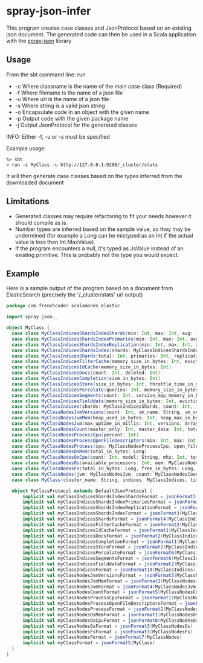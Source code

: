 spray-json-infer
================

This program creates case classes and JsonProtocol based on an existing json document. The generated code can then be
used in a Scala application with the [spray-json](https://github.com/spray/spray-json) library

Usage
-----
From the sbt command line: run <arguments>
* -c <classname>    Where classname is the name of the main case class (Required)
* -f <filename>     Where filename is the name of a json file
* -u <url>          Where url is the name of a json file
* -s <string>       Where string is a valid json string
* -o <objectname>   Encapsulate code in an object with the given name
* -p <packagename>  Output code with the given package name
* -j                Output JsonProtocol for the generated classes

INFO: Either -f, -u or -s must be specified


Example usage:

```
%> sbt
> run -c MyClass -u http://127.0.0.1:9200/_cluster/stats
```

It will then generate case classes based on the types inferred from the downloaded document


Limitations
-----------

* Generated classes may require refactoring to fit your needs however it should compile as is.
* Number types are inferred based on the sample value, so they may be undermined (for example a Long can be mistyped as an Int if the actual value is less than Int.MaxValue).
* If the program encounters a null, it's typed as JsValue instead of an existing primitive. This is probably not the type you would expect.

Example
-------

Here is a sample output of the program based on a document from ElasticSearch (precisely the '/_cluster/stats' url output)

```scala
package com.frenchcoder.scalamones.elastic

import spray.json._

object MyClass {
  case class MyClassIndicesShardsIndexShards(min: Int, max: Int, avg: Int)
  case class MyClassIndicesShardsIndexPrimaries(min: Int, max: Int, avg: Int)
  case class MyClassIndicesShardsIndexReplication(min: Int, max: Int, avg: Int)
  case class MyClassIndicesShardsIndex(shards: MyClassIndicesShardsIndexShards, primaries: MyClassIndicesShardsIndexPrimaries, replication: MyClassIndicesShardsIndexReplication)
  case class MyClassIndicesShards(total: Int, primaries: Int, replication: Int, index: MyClassIndicesShardsIndex)
  case class MyClassIndicesFilterCache(memory_size_in_bytes: Int, evictions: Int)
  case class MyClassIndicesIdCache(memory_size_in_bytes: Int)
  case class MyClassIndicesDocs(count: Int, deleted: Int)
  case class MyClassIndicesCompletion(size_in_bytes: Int)
  case class MyClassIndicesStore(size_in_bytes: Int, throttle_time_in_millis: Int)
  case class MyClassIndicesPercolate(queries: Int, memory_size_in_bytes: Int, total: Int, memory_size: String, current: Int, time_in_millis: Int)
  case class MyClassIndicesSegments(count: Int, version_map_memory_in_bytes: Int, index_writer_max_memory_in_bytes: Int, fixed_bit_set_memory_in_bytes: Int, memory_in_bytes: Int, index_writer_memory_in_bytes: Int)
  case class MyClassIndicesFielddata(memory_size_in_bytes: Int, evictions: Int)
  case class MyClassIndices(shards: MyClassIndicesShards, count: Int, filter_cache: MyClassIndicesFilterCache, id_cache: MyClassIndicesIdCache, docs: MyClassIndicesDocs, completion: MyClassIndicesCompletion, store: MyClassIndicesStore, percolate: MyClassIndicesPercolate, segments: MyClassIndicesSegments, fielddata: MyClassIndicesFielddata)
  case class MyClassNodesJvmVersions(count: Int, vm_name: String, vm_vendor: String, version: String, vm_version: String)
  case class MyClassNodesJvmMem(heap_used_in_bytes: Int, heap_max_in_bytes: Int)
  case class MyClassNodesJvm(max_uptime_in_millis: Int, versions: Array[MyClassNodesJvmVersions], mem: MyClassNodesJvmMem, threads: Int)
  case class MyClassNodesCount(master_only: Int, master_data: Int, total: Int, client: Int, data_only: Int)
  case class MyClassNodesProcessCpu(percent: Int)
  case class MyClassNodesProcessOpenFileDescriptors(min: Int, max: Int, avg: Int)
  case class MyClassNodesProcess(cpu: MyClassNodesProcessCpu, open_file_descriptors: MyClassNodesProcessOpenFileDescriptors)
  case class MyClassNodesOsMem(total_in_bytes: Long)
  case class MyClassNodesOsCpu(count: Int, model: String, mhz: Int, total_sockets: Int, cache_size_in_bytes: Int, vendor: String, cores_per_socket: Int, total_cores: Int)
  case class MyClassNodesOs(available_processors: Int, mem: MyClassNodesOsMem, cpu: Array[MyClassNodesOsCpu])
  case class MyClassNodesFs(total_in_bytes: Long, free_in_bytes: Long, available_in_bytes: Long)
  case class MyClassNodes(jvm: MyClassNodesJvm, count: MyClassNodesCount, plugins: Array[Option[JsValue]], versions: Array[String], process: MyClassNodesProcess, os: MyClassNodesOs, fs: MyClassNodesFs)
  case class MyClass(cluster_name: String, indices: MyClassIndices, timestamp: Long, nodes: MyClassNodes, status: String)

  object MyClassProtocol extends DefaultJsonProtocol {
      implicit val myClassIndicesShardsIndexShardsFormat = jsonFormat3(MyClassIndicesShardsIndexShards)
      implicit val myClassIndicesShardsIndexPrimariesFormat = jsonFormat3(MyClassIndicesShardsIndexPrimaries)
      implicit val myClassIndicesShardsIndexReplicationFormat = jsonFormat3(MyClassIndicesShardsIndexReplication)
      implicit val myClassIndicesShardsIndexFormat = jsonFormat3(MyClassIndicesShardsIndex)
      implicit val myClassIndicesShardsFormat = jsonFormat4(MyClassIndicesShards)
      implicit val myClassIndicesFilterCacheFormat = jsonFormat2(MyClassIndicesFilterCache)
      implicit val myClassIndicesIdCacheFormat = jsonFormat1(MyClassIndicesIdCache)
      implicit val myClassIndicesDocsFormat = jsonFormat2(MyClassIndicesDocs)
      implicit val myClassIndicesCompletionFormat = jsonFormat1(MyClassIndicesCompletion)
      implicit val myClassIndicesStoreFormat = jsonFormat2(MyClassIndicesStore)
      implicit val myClassIndicesPercolateFormat = jsonFormat6(MyClassIndicesPercolate)
      implicit val myClassIndicesSegmentsFormat = jsonFormat6(MyClassIndicesSegments)
      implicit val myClassIndicesFielddataFormat = jsonFormat2(MyClassIndicesFielddata)
      implicit val myClassIndicesFormat = jsonFormat10(MyClassIndices)
      implicit val myClassNodesJvmVersionsFormat = jsonFormat5(MyClassNodesJvmVersions)
      implicit val myClassNodesJvmMemFormat = jsonFormat2(MyClassNodesJvmMem)
      implicit val myClassNodesJvmFormat = jsonFormat4(MyClassNodesJvm)
      implicit val myClassNodesCountFormat = jsonFormat5(MyClassNodesCount)
      implicit val myClassNodesProcessCpuFormat = jsonFormat1(MyClassNodesProcessCpu)
      implicit val myClassNodesProcessOpenFileDescriptorsFormat = jsonFormat3(MyClassNodesProcessOpenFileDescriptors)
      implicit val myClassNodesProcessFormat = jsonFormat2(MyClassNodesProcess)
      implicit val myClassNodesOsMemFormat = jsonFormat1(MyClassNodesOsMem)
      implicit val myClassNodesOsCpuFormat = jsonFormat8(MyClassNodesOsCpu)
      implicit val myClassNodesOsFormat = jsonFormat3(MyClassNodesOs)
      implicit val myClassNodesFsFormat = jsonFormat3(MyClassNodesFs)
      implicit val myClassNodesFormat = jsonFormat7(MyClassNodes)
      implicit val myClassFormat = jsonFormat5(MyClass)
  }
}
```